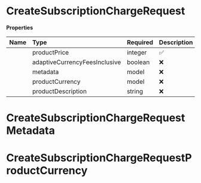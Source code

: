 # CreateSubscriptionChargeRequest



**Properties**

| Name | Type | Required | Description |
| :-------- | :----------| :----------| :----------|
    | productPrice | integer | ✅ | The product price. Represented in the lowest denomination of the currency (e.g., cents for USD). For example, to charge $1.00, pass `100`. |
    | adaptiveCurrencyFeesInclusive | boolean | ❌ | Whether adaptive currency fees should be included in the product_price (true) or added on top (false). This field is ignored if adaptive pricing is not enabled for the business. |
    | metadata | model | ❌ |  |
    | productCurrency | model | ❌ |  |
    | productDescription | string | ❌ | Optional product description override for billing and line items. If not specified, the stored description of the product will be used. |

# CreateSubscriptionChargeRequestMetadata





# CreateSubscriptionChargeRequestProductCurrency








<!-- This file was generated by liblab | https://liblab.com/ -->